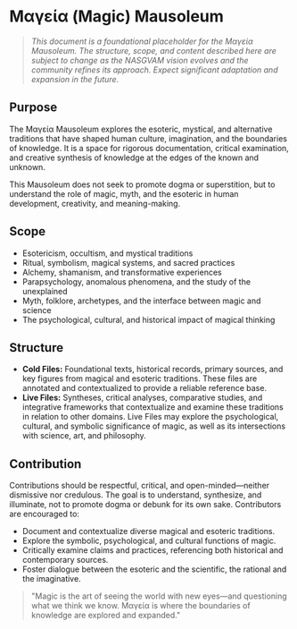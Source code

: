 # Μαγεία (Magic) Mausoleum

> *This document is a foundational placeholder for the Μαγεία Mausoleum. The structure, scope, and content described here are subject to change as the NASGVAM vision evolves and the community refines its approach. Expect significant adaptation and expansion in the future.*

## Purpose

The Μαγεία Mausoleum explores the esoteric, mystical, and alternative traditions that have shaped human culture, imagination, and the boundaries of knowledge. It is a space for rigorous documentation, critical examination, and creative synthesis of knowledge at the edges of the known and unknown.

This Mausoleum does not seek to promote dogma or superstition, but to understand the role of magic, myth, and the esoteric in human development, creativity, and meaning-making.

## Scope

- Esotericism, occultism, and mystical traditions
- Ritual, symbolism, magical systems, and sacred practices
- Alchemy, shamanism, and transformative experiences
- Parapsychology, anomalous phenomena, and the study of the unexplained
- Myth, folklore, archetypes, and the interface between magic and science
- The psychological, cultural, and historical impact of magical thinking

## Structure

- **Cold Files:** Foundational texts, historical records, primary sources, and key figures from magical and esoteric traditions. These files are annotated and contextualized to provide a reliable reference base.
- **Live Files:** Syntheses, critical analyses, comparative studies, and integrative frameworks that contextualize and examine these traditions in relation to other domains. Live Files may explore the psychological, cultural, and symbolic significance of magic, as well as its intersections with science, art, and philosophy.

## Contribution

Contributions should be respectful, critical, and open-minded—neither dismissive nor credulous. The goal is to understand, synthesize, and illuminate, not to promote dogma or debunk for its own sake. Contributors are encouraged to:

- Document and contextualize diverse magical and esoteric traditions.
- Explore the symbolic, psychological, and cultural functions of magic.
- Critically examine claims and practices, referencing both historical and contemporary sources.
- Foster dialogue between the esoteric and the scientific, the rational and the imaginative.

> "Magic is the art of seeing the world with new eyes—and questioning what we think we know. Μαγεία is where the boundaries of knowledge are explored and expanded."
